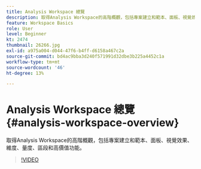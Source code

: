 ```yaml
---
title: Analysis Workspace 總覽
description: 取得Analysis Workspace的高階概觀，包括專案建立和範本、面板、視覺效果、維度、量度、區段和高價值功能。
feature: Workspace Basics
role: User
level: Beginner
kt: 2474
thumbnail: 26266.jpg
exl-id: a975a004-d044-47f6-b4ff-d6158a467c2a
source-git-commit: bd4ac9bba3d240f571991d32dbe3b225a4452c1a
workflow-type: tm+mt
source-wordcount: '46'
ht-degree: 13%

---
```


# Analysis Workspace 總覽 {#analysis-workspace-overview}

取得Analysis Workspace的高階概觀，包括專案建立和範本、面板、視覺效果、維度、量度、區段和高價值功能。

>[!VIDEO](https://video.tv.adobe.com/v/26266/?quality=12)
